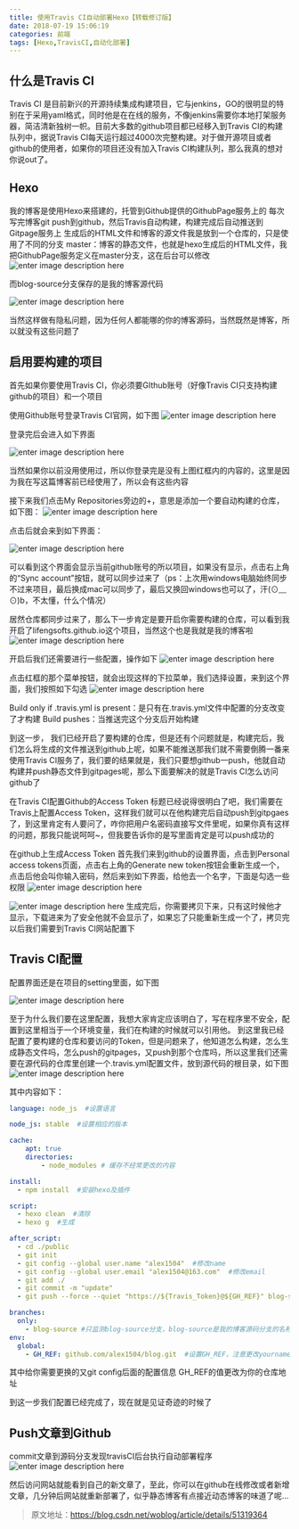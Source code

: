```yaml
---
title: 使用Travis CI自动部署Hexo【转载修订版】
date: 2018-07-19 15:06:19
categories: 前端
tags: [Hexo,TravisCI,自动化部署]
---
```


## 什么是Travis CI
Travis CI 是目前新兴的开源持续集成构建项目，它与jenkins，GO的很明显的特别在于采用yaml格式，同时他是在在线的服务，不像jenkins需要你本地打架服务器，简洁清新独树一帜。目前大多数的github项目都已经移入到Travis CI的构建队列中，据说Travis CI每天运行超过4000次完整构建。对于做开源项目或者github的使用者，如果你的项目还没有加入Travis CI构建队列，那么我真的想对你说out了。

## Hexo
我的博客是使用Hexo来搭建的，托管到Github提供的GithubPage服务上的
每次写完博客git push到github，然后Travis自动构建，构建完成后自动推送到Gitpage服务上
生成后的HTML文件和博客的源文件我是放到一个仓库的，只是使用了不同的分支
master：博客的静态文件，也就是hexo生成后的HTML文件，我把GithubPage服务定义在master分支，这在后台可以修改
![enter image description here](http://7qnc6h.com1.z0.glb.clouddn.com/mdbs462v6bm4pphrayjr9u36dp.png)

而blog-source分支保存的是我的博客源代码

![enter image description here](http://7qnc6h.com1.z0.glb.clouddn.com/103fmyn6887rda4snck0iiso9w.png)

当然这样做有隐私问题，因为任何人都能哪的你的博客源码，当然既然是博客，所以就没有这些问题了

## 启用要构建的项目
首先如果你要使用Travis CI，你必须要GIthub账号（好像Travis CI只支持构建github的项目）和一个项目

使用Github账号登录Travis CI官网，如下图
![enter image description here](http://7qnc6h.com1.z0.glb.clouddn.com/i58ol9sq6si3s6bhmbm858e86k.png)


登录完后会进入如下界面

![enter image description here](http://7qnc6h.com1.z0.glb.clouddn.com/spqw1qkvkozxsgklnb8xq7h8pk.png)

当然如果你以前没用使用过，所以你登录完是没有上图红框内的内容的，这里是因为我在写这篇博客前已经使用了，所以会有这些内容

接下来我们点击My Repositories旁边的+，意思是添加一个要自动构建的仓库，如下图：
![enter image description here](http://7qnc6h.com1.z0.glb.clouddn.com/x1n4nsusznfxna03gcp439xoe0.png)


点击后就会来到如下界面：

![enter image description here](http://7qnc6h.com1.z0.glb.clouddn.com/u7krkfr4gzc40cqz4higd1x1ai.png)

可以看到这个界面会显示当前github账号的所以项目，如果没有显示，点击右上角的“Sync account”按钮，就可以同步过来了（ps：上次用windows电脑始终同步不过来项目，最后换成mac可以同步了，最后又换回windows也可以了，汗(⊙﹏⊙)b，不太懂，什么个情况）

居然仓库都同步过来了，那么下一步肯定是要开启你需要构建的仓库，可以看到我开启了lifengsofts.github.io这个项目，当然这个也是我就是我的博客啦
![enter image description here](http://7qnc6h.com1.z0.glb.clouddn.com/eayug7kt8dkot47whznauxs8um.png)


开启后我们还需要进行一些配置，操作如下
![enter image description here](http://7qnc6h.com1.z0.glb.clouddn.com/9wh810z4nckma9tdcj3kvuslwh.png)


点击红框的那个菜单按钮，就会出现这样的下拉菜单，我们选择设置，来到这个界面，我们按照如下勾选
![enter image description here](http://7qnc6h.com1.z0.glb.clouddn.com/4f9p4cx4kotj4l0qi42kunq257.png)


Build only if .travis.yml is present：是只有在.travis.yml文件中配置的分支改变了才构建 
Build pushes：当推送完这个分支后开始构建

到这一步， 我们已经开启了要构建的仓库，但是还有个问题就是，构建完后，我们怎么将生成的文件推送到github上呢，如果不能推送那我们就不需要倒腾一番来使用Travis CI服务了，我们要的结果就是，我们只要想github一push，他就自动构建并push静态文件到gitpages呢，那么下面要解决的就是Travis CI怎么访问github了

在Travis CI配置Github的Access Token
标题已经说得很明白了吧，我们需要在Travis上配置Access Token，这样我们就可以在他构建完后自动push到gitpgaes了，到这里肯定有人要问了，咋你把用户名密码直接写文件里呢，如果你真有这样的问题，那我只能说呵呵~，但我要告诉你的是写里面肯定是可以push成功的

在github上生成Access Token
首先我们来到github的设置界面，点击到Personal access tokens页面，点击右上角的Generate new token按钮会重新生成一个，点击后他会叫你输入密码，然后来到如下界面，给他去一个名字，下面是勾选一些权限
![enter image description here](http://7qnc6h.com1.z0.glb.clouddn.com/somyqjl13rhbm2zjgg47hlu3an.png)

![enter image description here](http://7qnc6h.com1.z0.glb.clouddn.com/somyqjl13rhbm2zjgg47hlu3an.png)
生成完后，你需要拷贝下来，只有这时候他才显示，下载进来为了安全他就不会显示了，如果忘了只能重新生成一个了，拷贝完以后我们需要到Travis CI网站配置下

## Travis CI配置
配置界面还是在项目的setting里面，如下图

![enter image description here](http://7qnc6h.com1.z0.glb.clouddn.com/asl8qurxkanst1uus1wc1opxk1.png)

至于为什么我们要在这里配置，我想大家肯定应该明白了，写在程序里不安全，配置到这里相当于一个环境变量，我们在构建的时候就可以引用他。 
到这里我已经配置了要构建的仓库和要访问的Token，但是问题来了，他知道怎么构建，怎么生成静态文件吗，怎么push的gitpages，又push到那个仓库吗，所以这里我们还需要在源代码的仓库里创建一个.travis.yml配置文件，放到源代码的根目录，如下图
![enter image description here](http://7qnc6h.com1.z0.glb.clouddn.com/z2wwfwluzv6ajgx6qwbjtlf2yb.png)


其中内容如下：

```yml
language: node_js  #设置语言

node_js: stable  #设置相应的版本

cache:
    apt: true
    directories:
        - node_modules # 缓存不经常更改的内容

install:
  - npm install  #安装hexo及插件

script:
  - hexo clean  #清除
  - hexo g  #生成

after_script:
  - cd ./public
  - git init
  - git config --global user.name "alex1504"  #修改name
  - git config --global user.email "alex1504@163.com"  #修改email
  - git add ./
  - git commit -m "update"
  - git push --force --quiet "https://${Travis_Token}@${GH_REF}" blog-source:master  #GH_TOKEN是在Travis中配置token的名称

branches:
  only:
    - blog-source #只监测blog-source分支，blog-source是我的博客源码分支的名称，可根据自己情况设置
env:
  global:
    - GH_REF: github.com/alex1504/blog.git  #设置GH_REF，注意更改yourname
```


其中给你需要更换的又git config后面的配置信息 
GH_REF的值更改为你的仓库地址

到这一步我们配置已经完成了，现在就是见证奇迹的时候了

## Push文章到Github
commit文章到源码分支发现travisCI后台执行自动部署程序
![enter image description here](http://7qnc6h.com1.z0.glb.clouddn.com/kjt11qm44i49r81r763w4tmym0.png)

然后访问网站就能看到自己的新文章了，至此，你可以在github在线修改或者新增文章，几分钟后网站就重新部署了，似乎静态博客有点接近动态博客的味道了呢...

> 原文地址：https://blog.csdn.net/woblog/article/details/51319364

